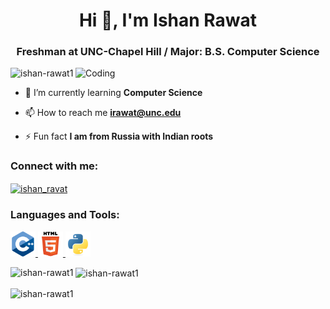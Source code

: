 

<h1 align="center">Hi 👋, I'm Ishan Rawat</h1>
<h3 align="center">Freshman at UNC-Chapel Hill / Major: B.S. Computer Science</h3>
<img align="right" alt="Coding" width="400" src="https://i.pinimg.com/originals/e4/26/70/e426702edf874b181aced1e2fa5c6cde.gif">


>

<p align="left"> <img src="https://komarev.com/ghpvc/?username=ishan-rawat1&label=Profile%20views&color=0e75b6&style=flat" alt="ishan-rawat1" /> </p>

- 🌱 I’m currently learning **Computer Science**

- 📫 How to reach me **irawat@unc.edu**

- ⚡ Fun fact **I am from Russia with Indian roots**

<h3 align="left">Connect with me:</h3>
<p align="left">
<a href="https://instagram.com/ishanravat" target="blank"><img align="center" src="https://raw.githubusercontent.com/rahuldkjain/github-profile-readme-generator/master/src/images/icons/Social/instagram.svg" alt="ishan_ravat" height="30" width="40" /></a>
</p>

<h3 align="left">Languages and Tools:</h3>
<p align="left"> <a href="https://www.w3schools.com/cpp/" target="_blank" rel="noreferrer"> <img src="https://raw.githubusercontent.com/devicons/devicon/master/icons/cplusplus/cplusplus-original.svg" alt="cplusplus" width="40" height="40"/> </a> <a href="https://www.w3.org/html/" target="_blank" rel="noreferrer"> <img src="https://raw.githubusercontent.com/devicons/devicon/master/icons/html5/html5-original-wordmark.svg" alt="html5" width="40" height="40"/> </a> <a href="https://www.python.org" target="_blank" rel="noreferrer"> <img src="https://raw.githubusercontent.com/devicons/devicon/master/icons/python/python-original.svg" alt="python" width="40" height="40"/> </a> </p>

<p><img align="left" src="https://github-readme-stats.vercel.app/api/top-langs?username=ishan-rawat1&show_icons=true&locale=en&layout=compact" alt="ishan-rawat1" /></p>

<p>&nbsp;<img align="center" src="https://github-readme-stats.vercel.app/api?username=ishan-rawat1&show_icons=true&locale=en" alt="ishan-rawat1" /></p>

<p><img align="center" src="https://github-readme-streak-stats.herokuapp.com/?user=ishan-rawat1&" alt="ishan-rawat1" /></p>
